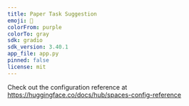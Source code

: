 ```yaml
---
title: Paper Task Suggestion
emoji: 🦀
colorFrom: purple
colorTo: gray
sdk: gradio
sdk_version: 3.40.1
app_file: app.py
pinned: false
license: mit
---
```


Check out the configuration reference at https://huggingface.co/docs/hub/spaces-config-reference

